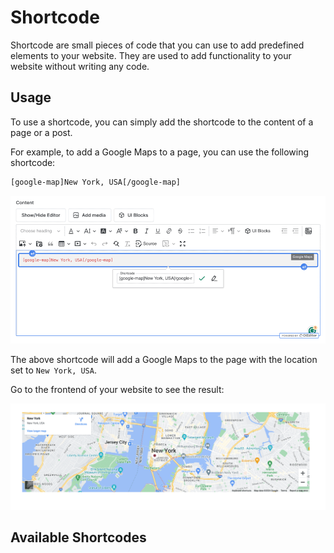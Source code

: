 # Shortcode

Shortcode are small pieces of code that you can use to add predefined elements to your website. They are used to add
functionality to your website without writing any code.

## Usage

To use a shortcode, you can simply add the shortcode to the content of a page or a post.

For example, to add a Google Maps to a page, you can use the following shortcode:

```html
[google-map]New York, USA[/google-map]
```

![Shortcode](./images/shortcode-1.png)

The above shortcode will add a Google Maps to the page with the location set to `New York, USA`.

Go to the frontend of your website to see the result:

![Shortcode](./images/shortcode-2.png)

## Available Shortcodes
